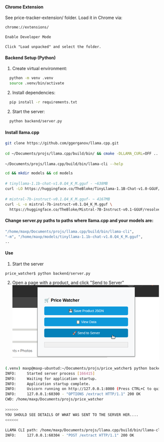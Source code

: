 #### Chrome Extension

See price-tracker-extension/ folder. Load it in Chrome via:

    chrome://extensions/

    Enable Developer Mode

    Click "Load unpacked" and select the folder.

#### Backend Setup (Python)

1. Create virtual environment:
```bash
  python -m venv .venv
  source .venv/bin/activate
```
2. Install dependencies:
```bash
  pip install -r requirements.txt
```

2. Start the server:
```bash
  python backend/server.py
```

#### Install llama.cpp
```bash
git clone https://github.com/ggerganov/llama.cpp.git

cd ~/Documents/projs/llama.cpp/build/bin/ && cmake -DLLAMA_CURL=OFF .. && make

~/Documents/projs/llama.cpp/build/bin/llama-cli --help
```

```bash
cd && mkdir models && cd models

# tinyllama-1.1b-chat-v1.0.Q4_K_M.gguf - ~638MB
curl -LO https://huggingface.co/TheBloke/TinyLlama-1.1B-Chat-v1.0-GGUF/resolve/main/tinyllama-1.1b-chat-v1.0.Q4_K_M.gguf

# mistral-7b-instruct-v0.1.Q4_K_M.gguf- ~ 4167MB
curl -L -o mistral-7b-instruct-v0.1.Q4_K_M.gguf \
  https://huggingface.co/TheBloke/Mistral-7B-Instruct-v0.1-GGUF/resolve/main/mistral-7b-instruct-v0.1.Q4_K_M.gguf
```

#### Change server.py paths to paths where llama.cpp and your models are:
```bash
"/home/maxp/Documents/projs/llama.cpp/build/bin/llama-cli",
"-m", "/home/maxp/models/tinyllama-1.1b-chat-v1.0.Q4_K_M.gguf",
..
```

#### Use
1. Start the server
```bash
price_watcher$ python backend/server.py
```
2. Open a page with a product, and click "Send to Server"
![Price Watcher Screenshot](./assets/price_watcher_ext.png)

```bash
(.venv) maxp@maxp-ubuntud:~/Documents/projs/price_watcher$ python backend/server.py 
INFO:     Started server process [166415]
INFO:     Waiting for application startup.
INFO:     Application startup complete.
INFO:     Uvicorn running on http://127.0.0.1:8000 (Press CTRL+C to quit)
INFO:     127.0.0.1:60300 - "OPTIONS /extract HTTP/1.1" 200 OK
CWD: /home/maxp/Documents/projs/price_watcher

>>>>>>
YOU SHOULD SEE DETAILS OF WHAT WAS SENT TO THE SERVER HER....
<<<<<<

LLAMA CLI path: /home/maxp/Documents/projs/llama.cpp/build/bin/llama-cli
INFO:     127.0.0.1:60304 - "POST /extract HTTP/1.1" 200 OK
```